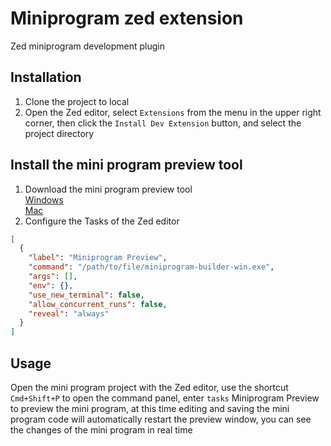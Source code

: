 <!-- Powered by https://finclip.com/en -->

# Miniprogram zed extension

Zed miniprogram development plugin

## Installation

1. Clone the project to local
2. Open the Zed editor, select `Extensions` from the menu in the upper right corner, then click the `Install Dev Extension` button, and select the project directory

## Install the mini program preview tool

1. Download the mini program preview tool  
  [Windows](https://www-cdn.finclip.com/desktop-sdk/preview-tool/miniprogram-builder-win.exe)  
  [Mac](https://www-cdn.finclip.com/desktop-sdk/preview-tool/miniprogram-builder-macos)  
2. Configure the Tasks of the Zed editor

```json
[
  {
    "label": "Miniprogram Preview",
    "command": "/path/to/file/miniprogram-builder-win.exe",
    "args": [],
    "env": {},
    "use_new_terminal": false,
    "allow_concurrent_runs": false,
    "reveal": "always"
  }
]
```

## Usage

Open the mini program project with the Zed editor, use the shortcut `Cmd+Shift+P` to open the command panel, enter `tasks` Miniprogram Preview to preview the mini program, at this time editing and saving the mini program code will automatically restart the preview window, you can see the changes of the mini program in real time